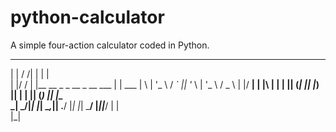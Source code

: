 # python-calculator
A simple four-action calculator coded in Python.














 _   __ _                                  _      
| | / /| |                                | |     
| |/ / | |__    __ _  _ __   _ __    ___  | | ___ 
|    \ | '_ \  / _` || '_ \ | '_ \  / _ \ | |/ __|
| |\  \| | | || (_| || |_) || | | || (_) || |\__ \
\_| \_/|_| |_| \__,_|| .__/ |_| |_| \___/ |_||___/
                     | |                          
                     |_|                          
